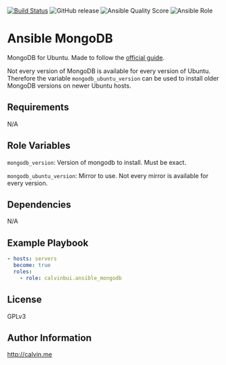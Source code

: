 [![Build Status](https://travis-ci.com/calvinbui/ansible-mongodb.svg?branch=master)](https://travis-ci.com/calvinbui/ansible-mongodb)
![GitHub release](https://img.shields.io/github/release/calvinbui/ansible-mongodb.svg)
![Ansible Quality Score](https://img.shields.io/ansible/quality/36551.svg)
![Ansible Role](https://img.shields.io/ansible/role/d/36551.svg)

# Ansible MongoDB

MongoDB for Ubuntu. Made to follow the [official guide](https://docs.mongodb.com/manual/tutorial/install-mongodb-on-ubuntu/).

Not every version of MongoDB is available for every version of Ubuntu. Therefore the variable `mongodb_ubuntu_version` can be used to install older MongoDB versions on newer Ubuntu hosts.

##  Requirements

N/A

## Role Variables

`mongodb_version`: Version of mongodb to install. Must be exact.

`mongodb_ubuntu_version`: Mirror to use. Not every mirror is available for every version.

## Dependencies

N/A

## Example Playbook

```yaml
- hosts: servers
  become: true
  roles:
    - role: calvinbui.ansible_mongodb
```

## License

GPLv3

## Author Information

http://calvin.me
